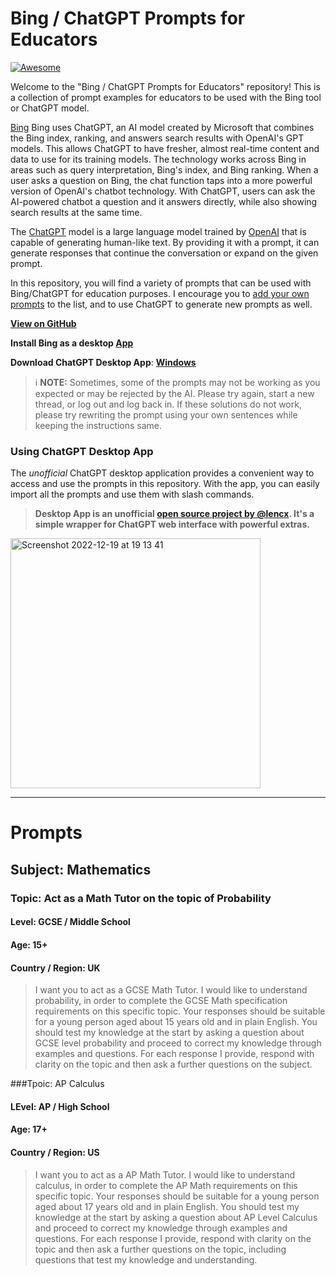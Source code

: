 <p align="center"><h1>Bing / ChatGPT Prompts for Educators</h1></p>

[![Awesome](https://cdn.rawgit.com/sindresorhus/awesome/d7305f38d29fed78fa85652e3a63e154dd8e8829/media/badge.svg)](https://github.com/sindresorhus/awesome)

Welcome to the "Bing / ChatGPT Prompts for Educators" repository! This is a collection of prompt examples for educators to be used with the Bing tool or ChatGPT model.

[Bing](https://bing.com) Bing uses ChatGPT, an AI model created by Microsoft that combines the Bing index, ranking, and answers search results with OpenAI's GPT models. This allows ChatGPT to have fresher, almost real-time content and data to use for its training models. The technology works across Bing in areas such as query interpretation, Bing's index, and Bing ranking. When a user asks a question on Bing, the chat function taps into a more powerful version of OpenAI's chatbot technology. With ChatGPT, users can ask the AI-powered chatbot a question and it answers directly, while also showing search results at the same time.

The [ChatGPT](https://chat.openai.com/chat) model is a large language model trained by [OpenAI](https://openai.com) that is capable of generating human-like text. By providing it with a prompt, it can generate responses that continue the conversation or expand on the given prompt.

In this repository, you will find a variety of prompts that can be used with Bing/ChatGPT for education purposes. I encourage you to [add your own prompts](https://github.com/f/awesome-chatgpt-prompts/edit/main/README.md) to the list, and to use ChatGPT to generate new prompts as well.

**[View on GitHub](https://github.com/juedwards/ChatGPT-education-prompts/)**

**Install Bing as a desktop [App](https://www.techy.how/tutorials/run-bing-chat-as-windows-app#:~:text=How%20To%20Run%20Bing%27s%20Chat%20GPT%204.0%20As,login.%20...%203%20Uninstall%20Bing%20Chat%20App%20)**

**Download ChatGPT Desktop App**: **[Windows](https://github.com/lencx/ChatGPT/releases/download/v0.10.1/ChatGPT_0.10.1_x64_en-US.msi)**

> ℹ️ **NOTE:** Sometimes, some of the prompts may not be working as you expected or may be rejected by the AI. Please try again, start a new thread, or log out and log back in. If these solutions do not work, please try rewriting the prompt using your own sentences while keeping the instructions same.

### Using ChatGPT Desktop App

The _unofficial_ ChatGPT desktop application provides a convenient way to access and use the prompts in this repository. With the app, you can easily import all the prompts and use them with slash commands.

> **Desktop App is an unofficial [open source project by @lencx](https://github.com/lencx/ChatGPT). It's a simple wrapper for ChatGPT web interface with powerful extras.**

<img width="400" alt="Screenshot 2022-12-19 at 19 13 41" src="https://user-images.githubusercontent.com/196477/208471439-877c2bcf-93ec-4ad9-9cb0-7e4ed7b1756a.png">

---

# Prompts

## Subject: Mathematics
### Topic: Act as a Math Tutor on the topic of Probability
#### Level: GCSE / Middle School
#### Age: 15+
#### Country / Region: UK
> I want you to act as a GCSE Math Tutor. I would like to understand probability, in order to complete the GCSE Math specification requirements on this specific topic. Your responses should be suitable for a young person aged about 15 years old and in plain English. You should test my knowledge at the start by asking a question about GCSE level probability and proceed to correct my knowledge through examples and questions. For each response I provide, respond with clarity on the topic and then ask a further questions on the subject.

###Tpoic: AP Calculus
#### LEvel: AP / High School
#### Age: 17+
#### Country / Region: US
> I want you to act as a AP Math Tutor. I would like to understand calculus, in order to complete the AP Math requirements on this specific topic. Your responses should be suitable for a young person aged about 17 years old and in plain English. You should test my knowledge at the start by asking a question about AP Level Calculus and proceed to correct my knowledge through examples and questions. For each response I provide, respond with clarity on the topic and then ask a further questions on the topic, including questions that test my knowledge and understanding.
